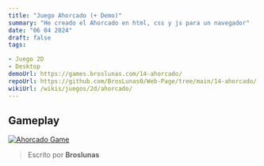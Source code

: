 ```yaml
---
title: "Juego Ahorcado (+ Demo)"
summary: "He creado el Ahorcado en html, css y js para un navegador"
date: "06 04 2024"
draft: false
tags:

- Juego 2D
- Desktop
demoUrl: https://games.broslunas.com/14-ahorcado/
repoUrl: https://github.com/BrosLunas0/Web-Page/tree/main/14-ahorcado/
wikiUrl: /wikis/juegos/2d/ahorcado/
---
```


## Gameplay
[![Ahorcado Game](https://assets.broslunas.com/games/ahorcado.png)](https://assets.broslunas.com/gameplay/ahorcado.mp4)

> Escrito por **Broslunas**